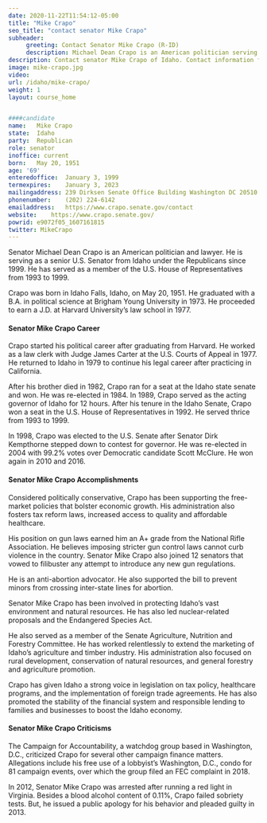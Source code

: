 ```yaml
---
date: 2020-11-22T11:54:12-05:00
title: "Mike Crapo"
seo_title: "contact senator Mike Crapo"
subheader:
     greeting: Contact Senator Mike Crapo (R-ID)
     description: Michael Dean Crapo is an American politician serving as the senior United States senator from Idaho, a seat he was first elected to in 1998. A Republican, he previously served as the U.S. Representative for Idaho's 2nd congressional district from 1993 to 1999.
description: Contact senator Mike Crapo of Idaho. Contact information for Mike Crapo includes email address, phone number, and mailing address.
image: mike-crapo.jpg
video: 
url: /idaho/mike-crapo/
weight: 1
layout: course_home


####candidate
name:	Mike Crapo
state:	Idaho
party:	Republican
role: senator
inoffice: current
born:	May 20, 1951 
age: '69'
enteredoffice:	January 3, 1999
termexpires:	January 3, 2023
mailingaddress:	239 Dirksen Senate Office Building Washington DC 20510
phonenumber:	(202) 224-6142
emailaddress:	https://www.crapo.senate.gov/contact
website:	https://www.crapo.senate.gov/
powrid: e9072f05_1607161815
twitter: MikeCrapo
---
```


Senator Michael Dean Crapo is an American politician and lawyer. He is serving as a senior U.S. Senator from Idaho under the Republicans since 1999. He has served as a member of the U.S. House of Representatives from 1993 to 1999.

Crapo was born in Idaho Falls, Idaho, on May 20, 1951. He graduated with a B.A. in political science at Brigham Young University in 1973. He proceeded to earn a J.D. at Harvard University’s law school in 1977.

#### Senator Mike Crapo Career

Crapo started his political career after graduating from Harvard. He worked as a law clerk with Judge James Carter at the U.S. Courts of Appeal in 1977. He returned to Idaho in 1979 to continue his legal career after practicing in California.

After his brother died in 1982, Crapo ran for a seat at the Idaho state senate and won. He was re-elected in 1984. In 1989, Crapo served as the acting governor of Idaho for 12 hours. After his tenure in the Idaho Senate, Crapo won a seat in the U.S. House of Representatives in 1992. He served thrice from 1993 to 1999.

In 1998, Crapo was elected to the U.S. Senate after Senator Dirk Kempthorne stepped down to contest for governor. He was re-elected in 2004 with 99.2% votes over Democratic candidate Scott McClure. He won again in 2010 and 2016.

#### Senator Mike Crapo Accomplishments

Considered politically conservative, Crapo has been supporting the free-market policies that bolster economic growth. His administration also fosters tax reform laws, increased access to quality and affordable healthcare.

His position on gun laws earned him an A+ grade from the National Rifle Association. He believes imposing stricter gun control laws cannot curb violence in the country. Senator Mike Crapo also joined 12 senators that vowed to filibuster any attempt to introduce any new gun regulations.

He is an anti-abortion advocator. He also supported the bill to prevent minors from crossing inter-state lines for abortion.

Senator Mike Crapo has been involved in protecting Idaho’s vast environment and natural resources. He has also led nuclear-related proposals and the Endangered Species Act.

He also served as a member of the Senate Agriculture, Nutrition and Forestry Committee. He has worked relentlessly to extend the marketing of Idaho’s agriculture and timber industry. His administration also focused on rural development, conservation of natural resources, and general forestry and agriculture promotion.

Crapo has given Idaho a strong voice in legislation on tax policy, healthcare programs, and the implementation of foreign trade agreements. He has also promoted the stability of the financial system and responsible lending to families and businesses to boost the Idaho economy.

#### Senator Mike Crapo Criticisms

The Campaign for Accountability, a watchdog group based in Washington, D.C., criticized Crapo for several other campaign finance matters. Allegations include his free use of a lobbyist’s Washington, D.C., condo for 81 campaign events, over which the group filed an FEC complaint in 2018.

In 2012, Senator Mike Crapo was arrested after running a red light in Virginia. Besides a blood alcohol content of 0.11%, Crapo failed sobriety tests. But, he issued a public apology for his behavior and pleaded guilty in 2013.